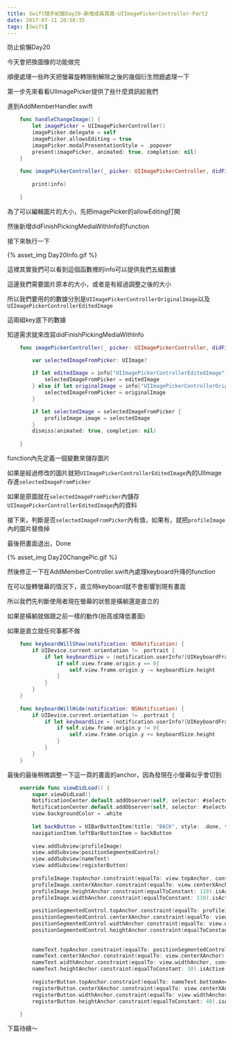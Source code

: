 ```yaml
---
title: Swift隨手紀錄Day20-新增成員頁面-UIImagePickerController-Part2
date: 2017-07-11 20:58:35
tags: [Swift]
---
```


防止偷懶Day20

今天會把換圖像的功能做完

順便處理一些昨天把螢幕旋轉限制解除之後的幾個衍生問題處理一下

<!--more-->

第一步先來看看UIImagePicker提供了些什麼資訊給我們

進到AddMemberHandler.swift

```swift
    func handleChangeImage() {
        let imagePicker = UIImagePickerController()
        imagePicker.delegate = self
        imagePicker.allowsEditing = true
        imagePicker.modalPresentationStyle = .popover
        present(imagePicker, animated: true, completion: nil)
    }
 
    func imagePickerController(_ picker: UIImagePickerController, didFinishPickingMediaWithInfo info: [String : Any]) {
        
        print(info)
        
    }
```

為了可以編輯圖片的大小，先把imagePicker的allowEditing打開

然後新增didFinishPickingMediaWithInfo的function

接下來執行一下

{% asset_img Day20Info.gif %}

這裡其實我們可以看到這個函數裡的info可以提供我們五組數據

這邊我們需要圖片原本的大小，或者是有經過調整之後的大小

所以我們要用的的數據分別是`UIImagePickerControllerOriginalImage`以及`UIImagePickerControllerEditedImage`

這兩組key底下的數據

知道需求就來改寫didFinishPickingMediaWithInfo

```swift
    func imagePickerController(_ picker: UIImagePickerController, didFinishPickingMediaWithInfo info: [String : Any]) {

        var selectedImageFromPicker: UIImage?
        
        if let editedImage = info["UIImagePickerControllerEditedImage"] as? UIImage {
            selectedImageFromPicker = editedImage
        } else if let originalImage = info["UIImagePickerControllerOriginalImage"] as? UIImage {
            selectedImageFromPicker = originalImage
        }

        if let selectedImage = selectedImageFromPicker {
            profileImage.image = selectedImage
        }
        dismiss(animated: true, completion: nil)
        
    }
```

function內先定義一個變數來儲存圖片

如果是經過修改的圖片就把`UIImagePickerControllerEditedImage`內的UIImage存進`selectedImageFromPicker`

如果是原圖就在`selectedImageFromPicker`內儲存`UIImagePickerControllerEditedImage`內的資料

接下來，判斷是否`selectedImageFromPicker`內有值，如果有，就把`profileImage`內的圖片替換掉

最後把畫面退出，Done

{% asset_img Day20ChangePic.gif %}

然後修正一下在AddMemberController.swift內處理keyboard升降的function

在可以旋轉螢幕的情況下，直立時keyboard就不會影響到現有畫面

所以我們先判斷使用者現在螢幕的狀態是橫躺還是直立的

如果是橫躺就做跟之前一樣的動作(抬高或降低畫面)

如果是直立就任何事都不做

```swift
    func keyboardWillShow(notification: NSNotification) {
        if UIDevice.current.orientation != .portrait {
            if let keyboardSize = (notification.userInfo?[UIKeyboardFrameBeginUserInfoKey] as? NSValue)?.cgRectValue {
                if self.view.frame.origin.y == 0{
                    self.view.frame.origin.y -= keyboardSize.height
                }
            }
        }
    }
    
    func keyboardWillHide(notification: NSNotification) {
        if UIDevice.current.orientation != .portrait {
            if let keyboardSize = (notification.userInfo?[UIKeyboardFrameBeginUserInfoKey] as? NSValue)?.cgRectValue {
                if self.view.frame.origin.y != 0{
                    self.view.frame.origin.y += keyboardSize.height
                }
            }
        }
    }
```

最後的最後稍微調整一下這一頁的畫面的anchor，因為發現在小螢幕似乎會切到

```swift
    override func viewDidLoad() {
        super.viewDidLoad()
        NotificationCenter.default.addObserver(self, selector: #selector(AddMemberController.keyboardWillShow), name: NSNotification.Name.UIKeyboardWillShow, object: nil)
        NotificationCenter.default.addObserver(self, selector: #selector(AddMemberController.keyboardWillHide), name: NSNotification.Name.UIKeyboardWillHide, object: nil)
        view.backgroundColor = .white
        
        let backButton = UIBarButtonItem(title: "BACK", style: .done, target: self, action: #selector(backHome))
        navigationItem.leftBarButtonItem = backButton
        
        view.addSubview(profileImage)
        view.addSubview(positionSegmentedControl)
        view.addSubview(nameText)
        view.addSubview(registerButton)
        
        profileImage.topAnchor.constraint(equalTo: view.topAnchor, constant: 64).isActive = true
        profileImage.centerXAnchor.constraint(equalTo: view.centerXAnchor).isActive = true
        profileImage.heightAnchor.constraint(equalToConstant: 110).isActive = true
        profileImage.widthAnchor.constraint(equalToConstant: 110).isActive = true
        
        positionSegmentedControl.topAnchor.constraint(equalTo: profileImage.bottomAnchor, constant: 28).isActive = true
        positionSegmentedControl.centerXAnchor.constraint(equalTo: view.centerXAnchor).isActive = true
        positionSegmentedControl.widthAnchor.constraint(equalTo: view.widthAnchor, constant: -24).isActive = true
        positionSegmentedControl.heightAnchor.constraint(equalToConstant: 24).isActive = true
        
        
        nameText.topAnchor.constraint(equalTo: positionSegmentedControl.bottomAnchor, constant: 12).isActive = true
        nameText.centerXAnchor.constraint(equalTo: view.centerXAnchor).isActive = true
        nameText.widthAnchor.constraint(equalTo: view.widthAnchor, constant: -24).isActive = true
        nameText.heightAnchor.constraint(equalToConstant: 30).isActive = true
        
        registerButton.topAnchor.constraint(equalTo: nameText.bottomAnchor, constant: 8).isActive = true
        registerButton.centerXAnchor.constraint(equalTo: view.centerXAnchor).isActive = true
        registerButton.widthAnchor.constraint(equalTo: view.widthAnchor, constant: -24).isActive = true
        registerButton.heightAnchor.constraint(equalToConstant: 48).isActive = true
        
    }
```

下篇待續～